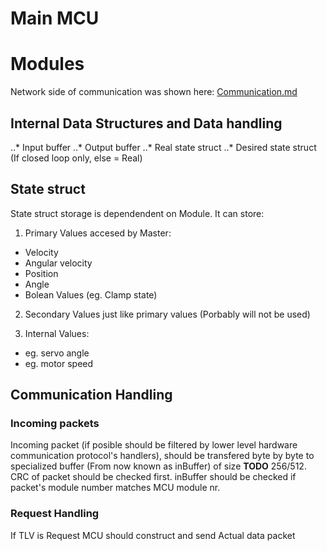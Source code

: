 # Main MCU




# Modules

Network side of communication was shown here: [Communication.md](/Communication.md)

## Internal Data Structures and Data handling

..* Input buffer
..* Output buffer
..* Real state struct
..* Desired state struct (If closed loop only, else = Real)

## State struct

State struct storage is dependendent on Module.
It can store:
1. Primary Values accesed by Master:

- Velocity
- Angular velocity
- Position
- Angle
- Bolean Values (eg. Clamp state)

2. Secondary Values just like primary values (Porbably will not be used)

3. Internal Values:

- eg. servo angle
- eg. motor speed

## Communication Handling

### Incoming packets

Incoming packet (if posible should be filtered by lower level hardware communication protocol's handlers), should be transfered byte by byte to specialized buffer (From now known as inBuffer) of size **TODO** 256/512. 
CRC of packet should be checked first.
inBuffer should be checked if packet's module number matches MCU module nr. 

### Request Handling

If TLV is Request MCU should construct and send Actual data packet 